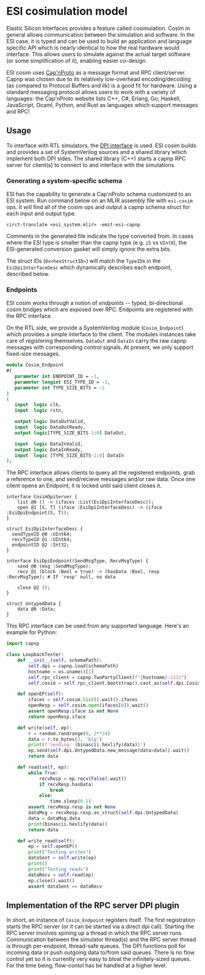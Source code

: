 # ESI cosimulation model

Elastic Silicon Interfaces provides a feature called cosimulation. Cosim in
general allows communication between the simulation and software. In the ESI
case, it is typed and can be used to build an application and language
specific API which is nearly identical to how the real hardware would
interface. This allows users to simulate against the actual target software
(or some simplification of it), enabling easier co-design.

ESI cosim uses [Cap'nProto](https://capnproto.org/) as a message format and
RPC client/server. Capnp was chosen due to its relatively low-overhead
encoding/decoding (as compared to Protocol Buffers and ilk) is a good fit for
hardware. Using a standard messaging protocol allows users to work with a
variety of languages: the Cap'nProto website lists C++, C#, Erlang, Go,
Haskell, JavaScript, Ocaml, Python, and Rust as languages which support
messages and RPC!

## Usage

To interface with RTL simulators, the [DPI
interface](https://en.wikipedia.org/wiki/SystemVerilog_DPI) is used. ESI
cosim builds and provides a set of SystemVerilog sources and a shared library
which implement both DPI sides. The shared library (C++) starts a capnp RPC
server for client(s) to connect to and interface with the simulations.

### Generating a system-specific schema

ESI has the capability to generate a Cap'nProto schema customized to an ESI
system. Run command below on an MLIR assembly file with `esi.cosim` ops. It
will find all of the cosim ops and output a capnp schema struct for each
input and output type.

`circt-translate <esi_system.mlir> -emit-esi-capnp`

Comments in the generated file indicate the type converted from. In cases
where the ESI type is smaller than the capnp type (e.g. `i5` vs `UInt8`), the
ESI-generated conversion gasket will simply ignore the extra bits.

The struct IDs (`0x<hexStructID>`) will match the `TypeID`s in the
`EsiDpiInterfaceDesc` which dynamically describes each endpoint, described
below.

### Endpoints

ESI cosim works through a notion of *endpoints* -- typed, bi-directional
cosim bridges which are exposed over RPC. Endpoints are registered with the
RPC interface.

On the RTL side, we provide a SystemVerilog module (`Cosim_Endpoint`) which
provides a simple interface to the client. The modules instances take care of
registering themselves. `DataOut` and `DataIn` carry the raw capnp messages
with corresponding control signals. At present, we only support fixed-size
messages.

```systemverilog
module Cosim_Endpoint
#(
   parameter int ENDPOINT_ID = -1,
   parameter longint ESI_TYPE_ID = -1,
   parameter int TYPE_SIZE_BITS = -1
)
(
   input  logic clk,
   input  logic rstn,

   output logic DataOutValid,
   input  logic DataOutReady,
   output logic[TYPE_SIZE_BITS-1:0] DataOut,

   input  logic DataInValid,
   output logic DataInReady,
   input  logic [TYPE_SIZE_BITS-1:0] DataIn
);
```

The RPC interface allows clients to query all the registered endpoints, grab
a reference to one, and send/recieve messages and/or raw data. Once one
client opens an Endpoint, it is locked until said client closes it.

```capnp
interface CosimDpiServer {
    list @0 () -> (ifaces :List(EsiDpiInterfaceDesc));
    open @1 [S, T] (iface :EsiDpiInterfaceDesc) -> (iface :EsiDpiEndpoint(S, T));
}

struct EsiDpiInterfaceDesc {
  sendTypeID @0 :UInt64;
  recvTypeID @1 :UInt64;
  endpointID @2 :Int32;
}

interface EsiDpiEndpoint(SendMsgType, RecvMsgType) {
    send @0 (msg :SendMsgType);
    recv @1 (block :Bool = true) -> (hasData :Bool, resp :RecvMsgType); # If 'resp' null, no data

    close @2 ();
}

struct UntypedData {
    data @0 :Data;
}
```

This RPC interface can be used from any supported language. Here's an example for Python:

```py
import capnp

class LoopbackTester:
    def __init__(self, schemaPath):
        self.dpi = capnp.load(schemaPath)
        hostname = os.uname()[1]
        self.rpc_client = capnp.TwoPartyClient(f"{hostname}:1111")
        self.cosim = self.rpc_client.bootstrap().cast_as(self.dpi.CosimDpiServer)

    def openEP(self):
        ifaces = self.cosim.list().wait().ifaces
        openResp = self.cosim.open(ifaces[0]).wait()
        assert openResp.iface is not None
        return openResp.iface

    def write(self, ep):
        r = random.randrange(0, 2**24)
        data = r.to_bytes(3, 'big')
        print(f'Sending: {binascii.hexlify(data)}')
        ep.send(self.dpi.UntypedData.new_message(data=data)).wait()
        return data

    def read(self, ep):
        while True:
            recvResp = ep.recv(False).wait()
            if recvResp.hasData:
                break
            else:
                time.sleep(0.1)
        assert recvResp.resp is not None
        dataMsg = recvResp.resp.as_struct(self.dpi.UntypedData)
        data = dataMsg.data
        print(binascii.hexlify(data))
        return data

    def write_read(self):
        ep = self.openEP()
        print("Testing writes")
        dataSent = self.write(ep)
        print()
        print("Testing reads")
        dataRecv = self.read(ep)
        ep.close().wait()
        assert dataSent == dataRecv
```

## Implementation of the RPC server DPI plugin

In short, an instance of `Cosim_Endpoint` registers itself. The first
registration starts the RPC server (or it can be started via a direct dpi
call). Starting the RPC server involves spining up a thread in which the RPC
server runs. Communication between the simulator thread(s) and the RPC server
thread is through per-endpoint, thread-safe queues. The DPI functions poll
for incoming data or push outgoing data to/from said queues. There is no flow
control yet so it is currently very easy to bloat the infinitely-sized
queues. For the time being, flow-contol has be handled at a higher level.
